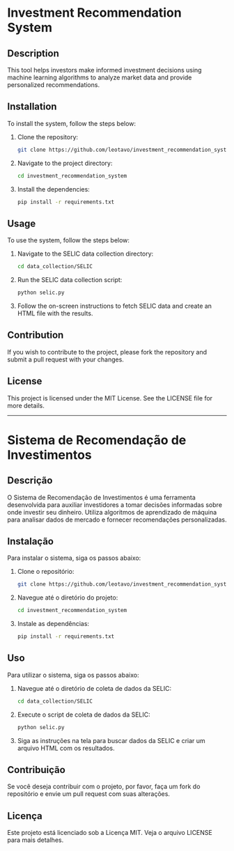 # Investment Recommendation System

## Description
This tool helps investors make informed investment decisions using machine learning algorithms to analyze market data and provide personalized recommendations.

## Installation
To install the system, follow the steps below:

1. Clone the repository:
    ```bash
    git clone https://github.com/leotavo/investment_recommendation_system.git
    ```
2. Navigate to the project directory:
    ```bash
    cd investment_recommendation_system
    ```
3. Install the dependencies:
    ```bash
    pip install -r requirements.txt
    ```

## Usage
To use the system, follow the steps below:

1. Navigate to the SELIC data collection directory:
    ```bash
    cd data_collection/SELIC
    ```
2. Run the SELIC data collection script:
    ```bash
    python selic.py
    ```
3. Follow the on-screen instructions to fetch SELIC data and create an HTML file with the results.

## Contribution
If you wish to contribute to the project, please fork the repository and submit a pull request with your changes.

## License
This project is licensed under the MIT License. See the LICENSE file for more details.

---

# Sistema de Recomendação de Investimentos

## Descrição
O Sistema de Recomendação de Investimentos é uma ferramenta desenvolvida para auxiliar investidores a tomar decisões informadas sobre onde investir seu dinheiro. Utiliza algoritmos de aprendizado de máquina para analisar dados de mercado e fornecer recomendações personalizadas.

## Instalação
Para instalar o sistema, siga os passos abaixo:

1. Clone o repositório:
    ```bash
    git clone https://github.com/leotavo/investment_recommendation_system.git
    ```
2. Navegue até o diretório do projeto:
    ```bash
    cd investment_recommendation_system
    ```
3. Instale as dependências:
    ```bash
    pip install -r requirements.txt
    ```

## Uso
Para utilizar o sistema, siga os passos abaixo:

1. Navegue até o diretório de coleta de dados da SELIC:
    ```bash
    cd data_collection/SELIC
    ```
2. Execute o script de coleta de dados da SELIC:
    ```bash
    python selic.py
    ```
3. Siga as instruções na tela para buscar dados da SELIC e criar um arquivo HTML com os resultados.

## Contribuição
Se você deseja contribuir com o projeto, por favor, faça um fork do repositório e envie um pull request com suas alterações.

## Licença
Este projeto está licenciado sob a Licença MIT. Veja o arquivo LICENSE para mais detalhes.
